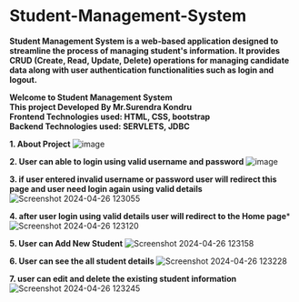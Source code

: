 # Student-Management-System
**Student Management System is a web-based application designed to streamline the process of managing student's information. It provides CRUD (Create, Read, Update, Delete) operations for managing candidate data along with user authentication functionalities such as login and logout.**

 **Welcome to Student Management System**                                                                                                                                         
     **This project Developed By Mr.Surendra Kondru**                                                                                                                           
     **Frontend Technologies used: HTML, CSS, bootstrap**                                                                                                                       
     **Backend Technologies used: SERVLETS, JDBC**                                         


**1. About Project** 
![image](https://github.com/SurendraKondru/Student-Management-System/assets/146423581/a606d047-4cca-42d0-9f71-91334be24218)


**2. User can able to login using valid username and password**
![image](https://github.com/SurendraKondru/Student-Management-System/assets/146423581/761b84c8-4a9d-418a-961d-37f86ab6bc89)


**3. if user entered invalid username or password user will redirect this page and user need login again using valid details**
![Screenshot 2024-04-26 123055](https://github.com/SurendraKondru/Student-Management-System/assets/146423581/7ddd3a9b-4406-4ba3-898e-cf5d2260b8ff)


**4. after user login using valid details user will redirect to the Home page***
![Screenshot 2024-04-26 123120](https://github.com/SurendraKondru/Student-Management-System/assets/146423581/a8995cef-7362-4813-8921-983e50452d69)


**5. User can Add New Student**
![Screenshot 2024-04-26 123158](https://github.com/SurendraKondru/Student-Management-System/assets/146423581/e4d68b66-2fb8-4410-88b6-73ddca58ff24)


**6. User can see the all student details** 
![Screenshot 2024-04-26 123228](https://github.com/SurendraKondru/Student-Management-System/assets/146423581/78abb766-66ad-497a-8161-5949ec15e19e)


**7. user can edit and delete the existing student information**
![Screenshot 2024-04-26 123245](https://github.com/SurendraKondru/Student-Management-System/assets/146423581/1cdfba2d-a689-4d70-851d-55f1c30e2c4e)









